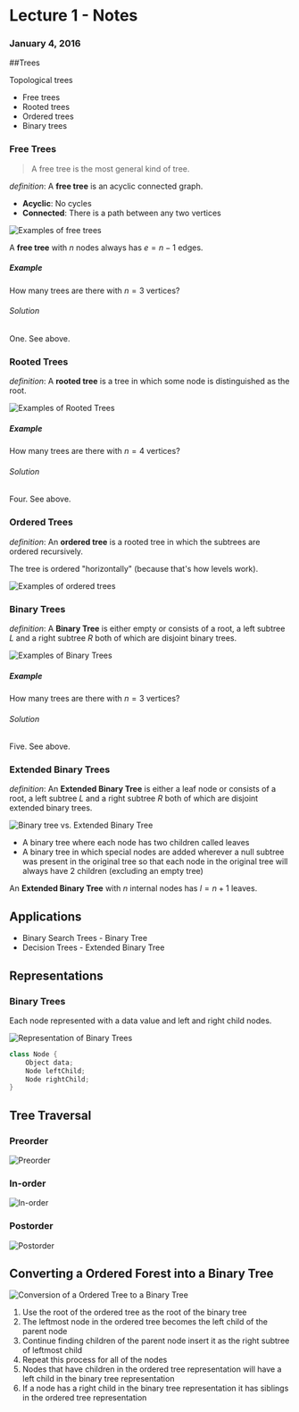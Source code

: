 # Lecture 1 - Notes  

### January 4, 2016  
##Trees

Topological trees

* Free trees
* Rooted trees
* Ordered trees
* Binary trees

### Free Trees

> A free tree is the most general kind of tree.

_definition_: A __free tree__ is an acyclic connected graph.

* __Acyclic__: No cycles
* __Connected__: There is a path between any two vertices

![Examples of free trees](http://mathworld.wolfram.com/images/eps-gif/Trees_600.gif)

A __free tree__ with $n$ nodes always has $e = n-1$ edges.

##### Example

How many trees are there with $n = 3$ vertices?

###### Solution

One. See above.

### Rooted Trees

_definition_: A **rooted tree** is a tree in which some node is distinguished as the root.

![Examples of Rooted Trees](http://mathworld.wolfram.com/images/eps-gif/RootedTrees_700.gif)

##### Example

How many trees are there with $n = 4$ vertices?

###### Solution

Four. See above.

### Ordered Trees

_definition_: An **ordered tree** is a rooted tree in which the subtrees are ordered recursively.

The tree is ordered "horizontally" (because that's how levels work).

![Examples of ordered trees](http://i.stack.imgur.com/st6rl.png)

### Binary Trees

_definition_: A __Binary Tree__ is either empty or consists of a root, a left subtree $L$ and a right subtree $R$ both of which are disjoint binary trees.

![Examples of Binary Trees](http://mathworld.wolfram.com/images/eps-gif/BinaryTrees_800.gif)

##### Example

How many trees are there with $n = 3$ vertices?

###### Solution

Five. See above.

### Extended Binary Trees

_definition_: An __Extended Binary Tree__ is either a leaf node or consists of a root, a left subtree $L$ and a right subtree $R$ both of which are disjoint extended binary trees.

![Binary tree vs. Extended Binary Tree](http://mathworld.wolfram.com/images/eps-gif/ExtendedBinaryTree_750.gif)

- A binary tree where each node has two children called leaves
- A binary tree in which special nodes are added wherever a null subtree was present in the original tree so that each node in the original tree will always have 2 children (excluding an empty tree)

An __Extended Binary Tree__ with $n$ internal nodes has $l = n + 1$ leaves.



## Applications

* Binary Search Trees - Binary Tree
* Decision Trees - Extended Binary Tree

## Representations

### Binary Trees

Each node represented with a data value and left and right child nodes.

![Representation of Binary Trees](http://www.ad.ntust.edu.tw/course/ad5601701/pics/charbtnode.jpg)


```cs
class Node {
    Object data;
    Node leftChild;
    Node rightChild;
}
```

## Tree Traversal

### Preorder

![Preorder](https://upload.wikimedia.org/wikipedia/commons/thumb/d/d4/Sorted_binary_tree_preorder.svg/400px-Sorted_binary_tree_preorder.svg.png)
### In-order

![In-order](https://upload.wikimedia.org/wikipedia/commons/thumb/7/77/Sorted_binary_tree_inorder.svg/400px-Sorted_binary_tree_inorder.svg.png)

### Postorder

![Postorder](https://upload.wikimedia.org/wikipedia/commons/thumb/9/9d/Sorted_binary_tree_postorder.svg/400px-Sorted_binary_tree_postorder.svg.png)

## Converting a Ordered Forest into a Binary Tree
![Conversion of a Ordered Tree to a Binary Tree](http://i.imgur.com/9Gv0tdL.png)

1. Use the root of the ordered tree as the root of the binary tree
2. The leftmost node in the ordered tree becomes the left child of the parent node
3. Continue finding children of the parent node insert it as the right subtree of leftmost child
4. Repeat this process for all of the nodes
5. Nodes that have children in the ordered tree representation will have a left child in the binary tree representation
6. If a node has a right child in the binary tree representation it has siblings in the ordered tree representation
